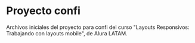 # Proyecto confi

Archivos iniciales del proyecto para confi del curso "Layouts Responsivos: Trabajando con layouts mobile", de Alura LATAM.